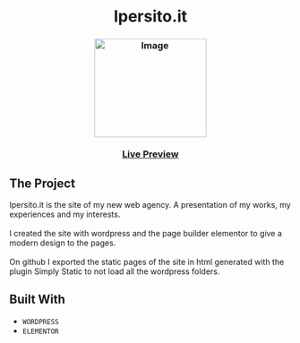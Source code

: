   <h1 align="center">
    Ipersito.it
  </h1>
  <h3 align="center">
      <img src="images/image.png" alt="Image" width="200" height="176">
    <br>
  <br>
    <a href="https://www.ipersito.it/">Live Preview</a>
  </h3>

## The Project
Ipersito.it is the site of my new web agency. A presentation of my works, my experiences and my interests.
<br>
<br>
I created the site with wordpress and the page builder elementor to give a modern design to the pages. 
<br>
<br>
On github I exported the static pages of the site in html generated with the plugin Simply Static to not load all the wordpress folders.

## Built With

* ```WORDPRESS```
* ```ELEMENTOR```
